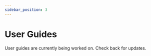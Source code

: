 ```yaml
---
sidebar_position: 3
---
```


# User Guides

User guides are currently being worked on. Check back for updates.